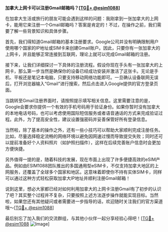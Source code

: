 **加拿大上网卡可以注册Gmail邮箱吗？[[TG💪+ @esim1088](https://t.me/s/esim1088)]**

在加拿大生活或旅行的朋友可能会遇到这样的问题：我刚拿到一张加拿大的上网卡，能用它来注册一个Gmail邮箱吗？答案是肯定的！不过，在操作之前，我们需要了解一些背景知识和具体步骤。

首先，我们得知道Gmail邮箱的基本注册要求。Google公司并没有明确限制用户使用哪个国家的IP地址或SIM卡来创建Gmail账户。因此，只要你有一张加拿大的上网卡，并且能够正常连接到互联网，理论上就可以完成Gmail邮箱的注册。

接下来，让我们详细探讨一下具体的注册流程。假设你现在手头有一张加拿大的上网卡，那么第一步当然是确保你的设备已经成功安装并激活了这张卡。无论是手机、平板还是笔记本电脑，只要支持移动网络功能即可。一旦确认设备联网无误后，打开浏览器输入“Gmail”进行搜索，然后点击进入Google提供的官方登录页面。

当跳转至Gmail注册界面时，请按照提示填写相关信息。这里需要注意的是，Google会要求你提供一个有效的手机号码用于验证身份。如果你暂时没有加拿大的本地电话号码，也可以考虑使用国际短信服务或者语音通话的方式来完成验证过程。此外，为了提高安全性，建议设置强密码并妥善保管好所有登录信息。

当然啦，除了基本的操作之外，还有一些小技巧可以帮助大家顺利完成注册任务。比如，尽量选择稳定流畅的网络环境以避免因网速过慢而导致提交失败；同时还可以提前准备好个人资料照片（如护照扫描件），这样在后续完善账户信息时会更加方便快捷。

另外值得一提的是，随着科技的发展，现在市面上出现了许多便捷高效的eSIM产品。例如由ESIM1088团队推出的多国通用型eSIM卡，不仅支持加拿大地区的上网服务，还覆盖了全球多个国家和地区。这意味着即使你不持有实体SIM卡，同样可以通过这种方式轻松获取加拿大IP地址并顺利注册Gmail邮箱！

说到这里，想必大家都已经对如何利用加拿大的上网卡注册Gmail有了初步的认识了吧？其实整个过程并不复杂，只要按照上述方法逐步操作就能实现目标。当然啦，如果您还有其他疑问或者需要进一步指导的话，欢迎随时关注我们的官方渠道哦～[[TG💪+ @esim1088](https://t.me/s/esim1088)]

最后别忘了加入我们的交流群组，与其他小伙伴一起分享经验心得吧！[[TG💪+ @esim1088](https://t.me/s/esim1088) ![Image](https://i.postimg.cc/4NQfJmqS/Snipaste-2025-05-13-00-14-12.png)]